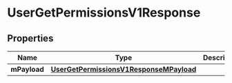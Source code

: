 
# UserGetPermissionsV1Response

## Properties
| Name | Type | Description | Notes |
| ------------ | ------------- | ------------- | ------------- |
| **mPayload** | [**UserGetPermissionsV1ResponseMPayload**](UserGetPermissionsV1ResponseMPayload.md) |  |  |



